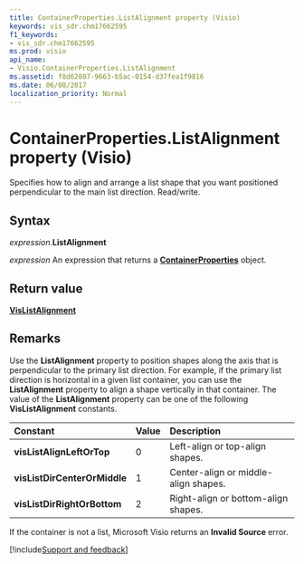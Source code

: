 ```yaml
---
title: ContainerProperties.ListAlignment property (Visio)
keywords: vis_sdr.chm17662595
f1_keywords:
- vis_sdr.chm17662595
ms.prod: visio
api_name:
- Visio.ContainerProperties.ListAlignment
ms.assetid: f8d62807-9663-b5ac-0154-d37fea1f9816
ms.date: 06/08/2017
localization_priority: Normal
---
```



# ContainerProperties.ListAlignment property (Visio)

Specifies how to align and arrange a list shape that you want positioned perpendicular to the main list direction. Read/write.


## Syntax

_expression_.**ListAlignment**

_expression_ An expression that returns a **[ContainerProperties](Visio.ContainerProperties.md)** object.


## Return value

**[VisListAlignment](Visio.VisListAlignment.md)**


## Remarks

Use the **ListAlignment** property to position shapes along the axis that is perpendicular to the primary list direction. For example, if the primary list direction is horizontal in a given list container, you can use the **ListAlignment** property to align a shape vertically in that container. The value of the **ListAlignment** property can be one of the following **VisListAlignment** constants.

|Constant|Value|Description|
|:-----|:-----|:-----|
| **visListAlignLeftOrTop**|0|Left-align or top-align shapes.|
| **visListDirCenterOrMiddle**|1|Center-align or middle-align shapes.|
| **visListDirRightOrBottom**|2|Right-align or bottom-align shapes.|

If the container is not a list, Microsoft Visio returns an **Invalid Source** error.

[!include[Support and feedback](~/includes/feedback-boilerplate.md)]